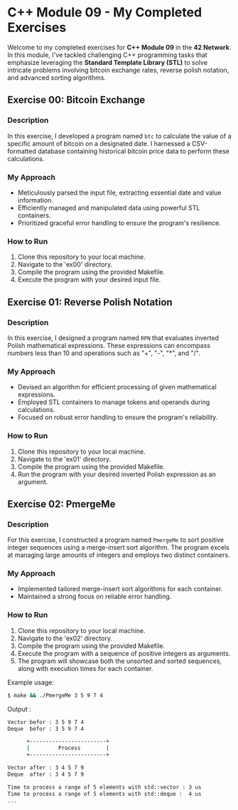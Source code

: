 # C++ Module 09 - My Completed Exercises

Welcome to my completed exercises for **C++ Module 09** in the **42 Network**. In this module, I've tackled challenging C++ programming tasks that emphasize leveraging the **Standard Template Library (STL)** to solve intricate problems involving bitcoin exchange rates, reverse polish notation, and advanced sorting algorithms.

## Exercise 00: Bitcoin Exchange

### Description

In this exercise, I developed a program named `btc` to calculate the value of a specific amount of bitcoin on a designated date. I harnessed a CSV-formatted database containing historical bitcoin price data to perform these calculations.

### My Approach

- Meticulously parsed the input file, extracting essential date and value information.
- Efficiently managed and manipulated data using powerful STL containers.
- Prioritized graceful error handling to ensure the program's resilience.

### How to Run

1. Clone this repository to your local machine.
2. Navigate to the 'ex00' directory.
3. Compile the program using the provided Makefile.
4. Execute the program with your desired input file.

## Exercise 01: Reverse Polish Notation

### Description

In this exercise, I designed a program named `RPN` that evaluates inverted Polish mathematical expressions. These expressions can encompass numbers less than 10 and operations such as "+", "-", "*", and "/".

### My Approach

- Devised an algorithm for efficient processing of given mathematical expressions.
- Employed STL containers to manage tokens and operands during calculations.
- Focused on robust error handling to ensure the program's reliability.

### How to Run

1. Clone this repository to your local machine.
2. Navigate to the 'ex01' directory.
3. Compile the program using the provided Makefile.
4. Run the program with your desired inverted Polish expression as an argument.

## Exercise 02: PmergeMe

### Description

For this exercise, I constructed a program named `PmergeMe` to sort positive integer sequences using a merge-insert sort algorithm. The program excels at managing large amounts of integers and employs two distinct containers.

### My Approach

- Implemented tailored merge-insert sort algorithms for each container.
- Maintained a strong focus on reliable error handling.

### How to Run

1. Clone this repository to your local machine.
2. Navigate to the 'ex02' directory.
3. Compile the program using the provided Makefile.
4. Execute the program with a sequence of positive integers as arguments.
5. The program will showcase both the unsorted and sorted sequences, along with execution times for each container.

Example usage:
```bash
$ make && ./PmergeMe 3 5 9 7 4
```
Output :
```bash
Vector befor : 3 5 9 7 4 
Deque  befor : 3 5 9 7 4 

      +------------------------+
      |         Process        |
      +------------------------+

Vector after : 3 4 5 7 9 
Deque  after : 3 4 5 7 9 

Time to process a range of 5 elements with std::vector : 3 us
Time to process a range of 5 elements with std::deque :  4 us
...
```
